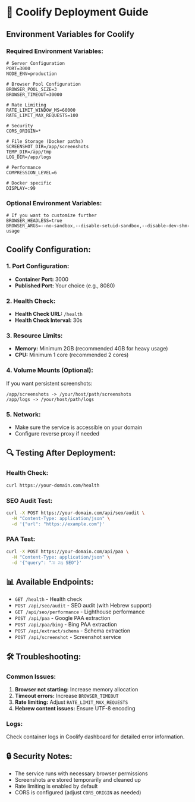# 🚀 Coolify Deployment Guide

## Environment Variables for Coolify

### Required Environment Variables:
```env
# Server Configuration
PORT=3000
NODE_ENV=production

# Browser Pool Configuration
BROWSER_POOL_SIZE=3
BROWSER_TIMEOUT=30000

# Rate Limiting
RATE_LIMIT_WINDOW_MS=60000
RATE_LIMIT_MAX_REQUESTS=100

# Security
CORS_ORIGIN=*

# File Storage (Docker paths)
SCREENSHOT_DIR=/app/screenshots
TEMP_DIR=/app/tmp
LOG_DIR=/app/logs

# Performance
COMPRESSION_LEVEL=6

# Docker specific
DISPLAY=:99
```

### Optional Environment Variables:
```env
# If you want to customize further
BROWSER_HEADLESS=true
BROWSER_ARGS=--no-sandbox,--disable-setuid-sandbox,--disable-dev-shm-usage
```

## Coolify Configuration:

### 1. **Port Configuration:**
- **Container Port:** 3000
- **Published Port:** Your choice (e.g., 8080)

### 2. **Health Check:**
- **Health Check URL:** `/health`
- **Health Check Interval:** 30s

### 3. **Resource Limits:**
- **Memory:** Minimum 2GB (recommended 4GB for heavy usage)
- **CPU:** Minimum 1 core (recommended 2 cores)

### 4. **Volume Mounts (Optional):**
If you want persistent screenshots:
```
/app/screenshots -> /your/host/path/screenshots
/app/logs -> /your/host/path/logs
```

### 5. **Network:**
- Make sure the service is accessible on your domain
- Configure reverse proxy if needed

## 🔍 Testing After Deployment:

### Health Check:
```bash
curl https://your-domain.com/health
```

### SEO Audit Test:
```bash
curl -X POST https://your-domain.com/api/seo/audit \
  -H "Content-Type: application/json" \
  -d '{"url": "https://example.com"}'
```

### PAA Test:
```bash
curl -X POST https://your-domain.com/api/paa \
  -H "Content-Type: application/json" \
  -d '{"query": "מה זה SEO"}'
```

## 📊 Available Endpoints:

- `GET /health` - Health check
- `POST /api/seo/audit` - SEO audit (with Hebrew support)
- `GET /api/seo/performance` - Lighthouse performance
- `POST /api/paa` - Google PAA extraction
- `POST /api/paa/bing` - Bing PAA extraction
- `POST /api/extract/schema` - Schema extraction
- `POST /api/screenshot` - Screenshot service

## 🛠️ Troubleshooting:

### Common Issues:
1. **Browser not starting:** Increase memory allocation
2. **Timeout errors:** Increase `BROWSER_TIMEOUT`
3. **Rate limiting:** Adjust `RATE_LIMIT_MAX_REQUESTS`
4. **Hebrew content issues:** Ensure UTF-8 encoding

### Logs:
Check container logs in Coolify dashboard for detailed error information.

## 🔒 Security Notes:
- The service runs with necessary browser permissions
- Screenshots are stored temporarily and cleaned up
- Rate limiting is enabled by default
- CORS is configured (adjust `CORS_ORIGIN` as needed)
